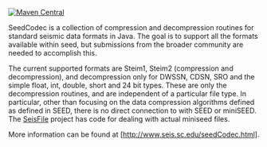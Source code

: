 [![Maven Central](https://img.shields.io/maven-central/v/edu.sc.seis/seedCodec.svg?label=Maven%20Central)](https://search.maven.org/search?q=g:%22edu.sc.seis%22%20AND%20a:%22seedCodec%22)

SeedCodec is a collection of compression and decompression routines for standard seismic data formats in Java. The goal is to support all the formats available within seed, but submissions from the broader community are needed to accomplish this.

The current supported formats are Steim1, Steim2 (compression and decompression), and decompression only for DWSSN, CDSN, SRO and the simple float, int, double, short and 24 bit types. These are only the decompression routines, and are independent of a particular file type. In particular, other than focusing on the data compression algorithms defined as defined in SEED, there is no direct connection to with SEED or miniSEED.
The [SeisFile](/crotwell/seisFile) project has code for dealing with actual miniseed files.

More information can be found at [http://www.seis.sc.edu/seedCodec.html].
